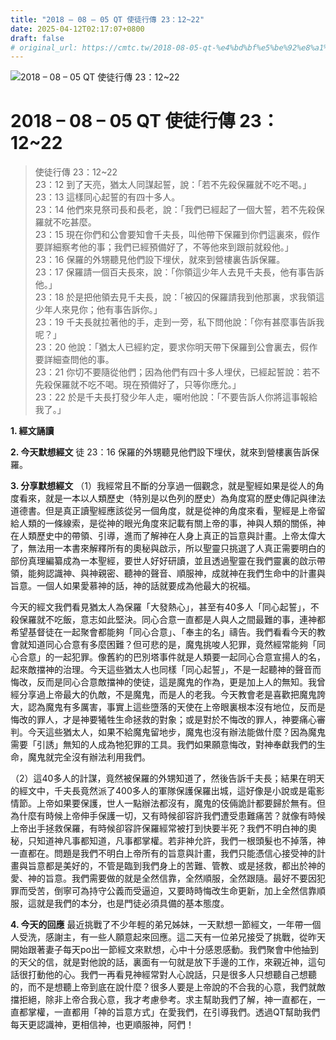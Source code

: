 ```yaml
---
title: "2018 – 08 – 05 QT 使徒行傳 23：12~22"
date: 2025-04-12T02:17:07+0800
draft: false
# original_url: https://cmtc.tw/2018-08-05-qt-%e4%bd%bf%e5%be%92%e8%a1%8c%e5%82%b3-23%ef%bc%9a1222
---
```


![2018 – 08 – 05 QT 使徒行傳 23：12\~22](/images/qt.jpg   "2018 – 08 – 05 QT 使徒行傳 23：12\~22")

# 2018 – 08 – 05 QT 使徒行傳 23：12\~22

> 使徒行傳 23：12\~22  
> 23：12 到了天亮，猶太人同謀起誓，說：「若不先殺保羅就不吃不喝。」  
> 23：13 這樣同心起誓的有四十多人。  
> 23：14 他們來見祭司長和長老，說：「我們已經起了一個大誓，若不先殺保羅就不吃甚麼。  
> 23：15 現在你們和公會要知會千夫長，叫他帶下保羅到你們這裏來，假作要詳細察考他的事；我們已經預備好了，不等他來到跟前就殺他。」  
> 23：16 保羅的外甥聽見他們設下埋伏，就來到營樓裏告訴保羅。  
> 23：17 保羅請一個百夫長來，說：「你領這少年人去見千夫長，他有事告訴他。」  
> 23：18 於是把他領去見千夫長，說：「被囚的保羅請我到他那裏，求我領這少年人來見你；他有事告訴你。」  
> 23：19 千夫長就拉著他的手，走到一旁，私下問他說：「你有甚麼事告訴我呢？」  
> 23：20 他說：「猶太人已經約定，要求你明天帶下保羅到公會裏去，假作要詳細查問他的事。  
> 23：21 你切不要隨從他們；因為他們有四十多人埋伏，已經起誓說：若不先殺保羅就不吃不喝。現在預備好了，只等你應允。」  
> 23：22 於是千夫長打發少年人走，囑咐他說：「不要告訴人你將這事報給我了。」

**1. 經文誦讀**

**2.  今天默想經文**
徒 23：16 保羅的外甥聽見他們設下埋伏，就來到營樓裏告訴保羅。

**3. 分享默想經文**
（1）我經常且不斷的分享過一個觀念，就是聖經如果是從人的角度看來，就是一本以人類歷史（特別是以色列的歷史）為角度寫的歷史傳記與律法道德書。但是真正讀聖經應該從另一個角度，就是從神的角度來看，聖經是上帝留給人類的一條線索，是從神的眼光角度來記載有關上帝的事，神與人類的關係，神在人類歷史中的帶領、引導，進而了解神在人身上真正的旨意與計畫。上帝太偉大了，無法用一本書來解釋所有的奧秘與啟示，所以聖靈只挑選了人真正需要明白的部份真理編纂成為一本聖經，要世人好好研讀，並且透過聖靈在我們靈裏的啟示帶領，能夠認識神、與神親密、聽神的聲音、順服神，成就神在我們生命中的計畫與旨意。一個人如果愛慕神的話，神的話就要成為他最大的祝福。

今天的經文我們看見猶太人為保羅「大發熱心」，甚至有40多人「同心起誓」，不殺保羅就不吃飯，意志如此堅決。同心合意一直都是人與人之間最難的事，連神都希望基督徒在一起聚會都能夠「同心合意」、「奉主的名」禱告。我們看看今天的教會就知道同心合意有多麼困難？但可悲的是，魔鬼挑唆人犯罪，竟然經常能夠「同心合意」的一起犯罪。像舊約的巴別塔事件就是人類要一起同心合意宣揚人的名，起來敵擋神的治理。今天這些猶太人也同樣「同心起誓」，不是一起聽神的聲音而悔改，反而是同心合意敵擋神的使徒，這是魔鬼的作為，更是加上人的無知。我曾經分享過上帝最大的仇敵，不是魔鬼，而是人的老我。今天教會老是喜歡把魔鬼誇大，認為魔鬼有多厲害，事實上這些墮落的天使在上帝眼裏根本沒有地位，反而是悔改的罪人，才是神要犧牲生命拯救的對象；或是對於不悔改的罪人，神要痛心審判。今天這些猶太人，如果不給魔鬼留地步，魔鬼也沒有辦法能做什麼？因為魔鬼需要「引誘」無知的人成為牠犯罪的工具。我們如果願意悔改，對神奉獻我們的生命，魔鬼就完全沒有辦法利用我們。

（2）這40多人的計謀，竟然被保羅的外甥知道了，然後告訴千夫長；結果在明天的經文中，千夫長竟然派了400多人的軍隊保護保羅出城，這好像是小說或是電影情節。上帝如果要保護，世人一點辦法都沒有，魔鬼的伎倆詭計都要歸於無有。但為什麼有時候上帝伸手保護一切，又有時候卻容許我們遭受患難痛苦？就像有時候上帝出手拯救保羅，有時候卻容許保羅經常被打到快要半死？我們不明白神的奧秘，只知道神凡事都知道，凡事都掌權。若非神允許，我們一根頭髮也不掉落，神一直都在。問題是我們不明白上帝所有的旨意與計畫，我們只能憑信心接受神的計畫與旨意都是美好的，不管是臨到我們身上的苦難、管教、或是拯救，都出於神的愛、神的旨意。我們需要做的就是全然信靠，全然順服，全然跟隨。最好不要因犯罪而受苦，倒寧可為持守公義而受逼迫，又要時時悔改生命更新，加上全然信靠順服，這就是我們的本分，也是門徒必須具備的基本態度。

**4. 今天的回應**
最近挑戰了不少年輕的弟兄姊妹，一天默想一節經文，一年帶一個人受洗，感謝主，有一些人願意起來回應。這二天有一位弟兄接受了挑戰，從昨天開始跟著妻子每天po出一節經文來默想，心中十分感恩感動。我們聚會中他抽到的天父的信，就是對他說的話，裏面有一句就是放下手邊的工作，來親近神，這句話很打動他的心。我們一再看見神經常對人心說話，只是很多人只想聽自己想聽的，而不是想聽上帝到底在說什麼？很多人要是上帝說的不合我的心意，我們就敵擋拒絕，除非上帝合我心意，我才考慮參考。求主幫助我們了解，神一直都在，一直都掌權，一直都用「神的旨意方式」在愛我們，在引導我們。透過QT幫助我們每天更認識神，更相信神，也更順服神，阿們！
